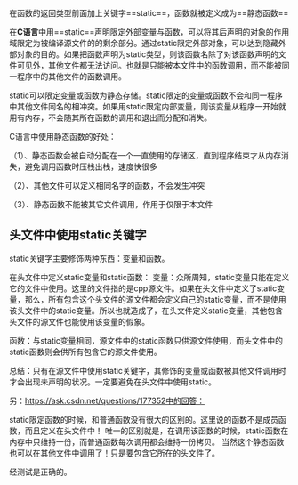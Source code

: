 在函数的返回类型前面加上关键字==static==，函数就被定义成为==静态函数==

在**C语言**中用==static==声明限定外部变量与函数，可以将其后声明的对象的作用域限定为被编译源文件的的剩余部分。通过static限定外部对象，可以达到隐藏外部对象的目的。如果把函数声明为static类型，则该函数名除了对该函数声明的文件可见外，其他文件都无法访问。也就是只能被本文件中的函数调用，而不能被同一程序中的其他文件的函数调用。

static可以限定变量或函数为静态存储。static限定的变量或函数不会和同一程序中其他文件同名的相冲突。如果用static限定内部变量，则该变量从程序一开始就用有内存，不会随其所在函数的调用和退出而分配和消失。


C语言中使用静态函数的好处：

（1）、静态函数会被自动分配在一个一直使用的存储区，直到程序结束才从内存消失，避免调用函数时压栈出栈，速度快很多

（2）、其他文件可以定义相同名字的函数，不会发生冲突

（3）、静态函数不能被其它文件调用，作用于仅限于本文件

## 头文件中使用static关键字

static关键字主要修饰两种东西：变量和函数。

 在头文件中定义static变量和static函数：
变量：众所周知，static变量只能在定义它的文件中使用。这里的文件指的是cpp源文件。如果在头文件中定义了static变量，那么，所有包含这个头文件的源文件都会定义自己的static变量，而不是使用该头文件中的static变量。所以也就造成了，在头文件定义static变量，其他包含头文件的源文件也能使用该变量的假象。

函数：与static变量相同，源文件中的static函数只供源文件使用，而头文件中的static函数则会供所有包含它的源文件使用。

总结：只有在源文件中使用static关键字，其修饰的变量或函数被其他文件调用时才会出现未声明的状况。一定要避免在头文件中使用static。

另：https://ask.csdn.net/questions/177352中的回答：

static限定函数的时候，和普通函数没有很大的区别的。这里说的函数不是成员函数，而且定义在头文件中！
唯一的区别就是，在调用该函数的时候，static函数在内存中只维持一份，而普通函数每次调用都会维持一份拷贝。
当然这个静态函数也可以在其他文件中调用了！只是要包含它所在的头文件了。

经测试是正确的。
